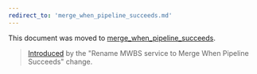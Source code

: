 ```yaml
---
redirect_to: 'merge_when_pipeline_succeeds.md'
---
```


This document was moved to [merge_when_pipeline_succeeds](merge_when_pipeline_succeeds.md).

>[Introduced](https://gitlab.com/gitlab-org/gitlab-foss/-/merge_requests/7135) by the "Rename MWBS service to Merge When Pipeline Succeeds" change.

<!-- This redirect file can be deleted February 1, 2021, or later. -->
<!-- Before deletion, see: https://docs.gitlab.com/ee/development/documentation/#move-or-rename-a-page -->
